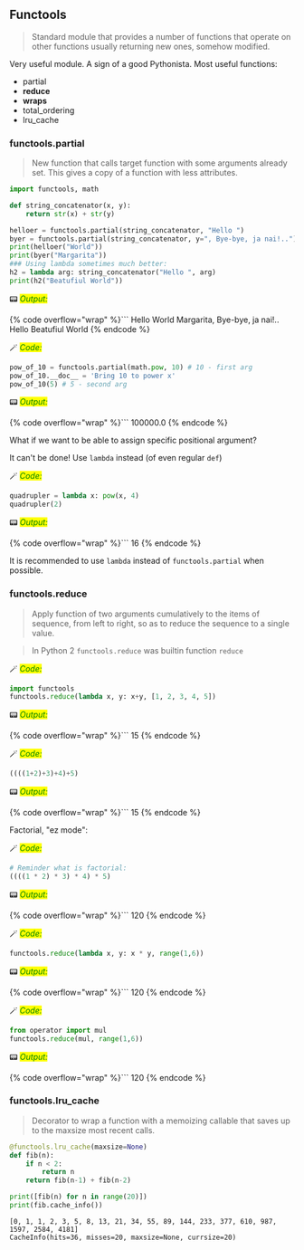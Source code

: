 ## Functools

> Standard module that provides a number of functions that operate on other functions usually returning new ones, somehow modified.

Very useful module. A sign of a good Pythonista. Most useful functions:

* partial
* **reduce**
* **wraps**
* total_ordering
* lru_cache

### functools.partial

> New function that calls target function with some arguments already set. This gives a copy of a function with less attributes.


```python
import functools, math

def string_concatenator(x, y):
    return str(x) + str(y)

helloer = functools.partial(string_concatenator, "Hello ")
byer = functools.partial(string_concatenator, y=", Bye-bye, ja nai!..")
print(helloer("World"))
print(byer("Margarita"))
### Using lambda sometimes much better:
h2 = lambda arg: string_concatenator("Hello ", arg)
print(h2("Beatufiul World"))
```

📟 _<mark style="color:green;">Output:</mark>_

{% code overflow="wrap" %}```
Hello World
Margarita, Bye-bye, ja nai!..
Hello Beatufiul World
{% endcode %}




🪄 _<mark style="color:green;">Code:</mark>_

```python
pow_of_10 = functools.partial(math.pow, 10) # 10 - first arg
pow_of_10.__doc__ = 'Bring 10 to power x'
pow_of_10(5) # 5 - second arg
```




📟 _<mark style="color:green;">Output:</mark>_

{% code overflow="wrap" %}```
100000.0
{% endcode %}




What if we want to be able to assign specific positional argument?

It can't be done! Use `lambda` instead (of even regular `def`)


🪄 _<mark style="color:green;">Code:</mark>_

```python
quadrupler = lambda x: pow(x, 4)
quadrupler(2)
```




📟 _<mark style="color:green;">Output:</mark>_

{% code overflow="wrap" %}```
16
{% endcode %}




It is recommended to use `lambda` instead of `functools.partial` when possible.

### functools.reduce

> Apply function of two arguments cumulatively to the items of sequence, from left to right, so as to reduce the sequence to a single value. 

> In Python 2 `functools.reduce` was builtin function `reduce`


🪄 _<mark style="color:green;">Code:</mark>_

```python
import functools
functools.reduce(lambda x, y: x+y, [1, 2, 3, 4, 5])
```




📟 _<mark style="color:green;">Output:</mark>_

{% code overflow="wrap" %}```
15
{% endcode %}





🪄 _<mark style="color:green;">Code:</mark>_

```python
((((1+2)+3)+4)+5)
```




📟 _<mark style="color:green;">Output:</mark>_

{% code overflow="wrap" %}```
15
{% endcode %}




Factorial, "ez mode":


🪄 _<mark style="color:green;">Code:</mark>_

```python
# Reminder what is factorial:
((((1 * 2) * 3) * 4) * 5)
```




📟 _<mark style="color:green;">Output:</mark>_

{% code overflow="wrap" %}```
120
{% endcode %}





🪄 _<mark style="color:green;">Code:</mark>_

```python
functools.reduce(lambda x, y: x * y, range(1,6))
```




📟 _<mark style="color:green;">Output:</mark>_

{% code overflow="wrap" %}```
120
{% endcode %}





🪄 _<mark style="color:green;">Code:</mark>_

```python
from operator import mul
functools.reduce(mul, range(1,6))
```




📟 _<mark style="color:green;">Output:</mark>_

{% code overflow="wrap" %}```
120
{% endcode %}




### functools.lru_cache

> Decorator to wrap a function with a memoizing callable that saves up to the maxsize most recent calls. 


```python
@functools.lru_cache(maxsize=None)
def fib(n):
    if n < 2:
        return n
    return fib(n-1) + fib(n-2)

print([fib(n) for n in range(20)])
print(fib.cache_info())
```

    [0, 1, 1, 2, 3, 5, 8, 13, 21, 34, 55, 89, 144, 233, 377, 610, 987, 1597, 2584, 4181]
    CacheInfo(hits=36, misses=20, maxsize=None, currsize=20)